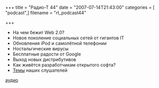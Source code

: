 +++
title = "Радио-Т 44"
date = "2007-07-14T21:43:00"
categories = [ "podcast",]
filename = "rt_podcast44"

+++

- На чем бежит Web 2.0?
- Новое поколение социальных сетей от гигантов IT
- Обновления iPod и самолётной телефонии
- Ностальгические вирусы
- Бесплатные радости от Google
- Выход новых дистрибутивов
- Как живётся разработчикам открытого софта?
- [Темы](http://radio-t.com/index.php/2007/07/02/temyi-dlya-43/#comments) наших слушателей

[аудио](https://cdn.radio-t.com/rt_podcast44.mp3)
<audio src="https://cdn.radio-t.com/rt_podcast44.mp3" preload="none"></audio>